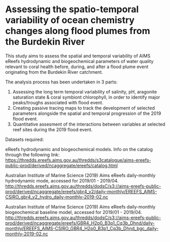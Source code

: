 # Assessing the spatio-temporal variability of ocean chemistry changes along flood plumes from the Burdekin River 

This study aims to assess the spatial and temporal variability of AIMS eReefs hydrodynamic and biogeochemical parameters of water quality relevant to coral health before, during, and after a flood plume event originating from the Burdekin River catchment.

The analysis process has been undertaken in 3 parts:
1. Assessing the long term temporal variability of salinity, pH, aragonite saturation state & coral symbiont chlorophyll, in order to identify major peaks/troughs associated with flood event.
2. Creating passive tracing maps to track the development of selected parameters alongside the spatial and temporal progression of the 2019 flood event.
3. Quantitative assesment of the interactions between variables at selected reef sites during the 2019 flood event.


Datasets required:

eReefs hydrodynamic and biogeochemical models. Info on the catalog through the following link:
https://thredds.ereefs.aims.gov.au/thredds/s3catalogue/aims-ereefs-public-prod/derived/ncaggregate/ereefs/catalog.html

Australian Institute of Marine Science (2019) Aims eReefs daily-monthly hydrodynamic mode, accessed for 2019/01 - 2019/04. 
http://thredds.ereefs.aims.gov.au/thredds/dodsC/s3://aims-ereefs-public-prod/derived/ncaggregate/ereefs/gbr4_v2/daily-monthly/EREEFS_AIMS-CSIRO_gbr4_v2_hydro_daily-monthly-2019-02.nc

Australian Institute of Marine Science (2019) Aims eReefs daily-monthly biogeochemical baseline model, accessed for 2019/01 - 2019/04. 
http://thredds.ereefs.aims.gov.au/thredds/dodsC/s3://aims-ereefs-public-prod/derived/ncaggregate/ereefs/GBR4_H2p0_B3p1_Cq3b_Dhnd/daily-monthly/EREEFS_AIMS-CSIRO_GBR4_H2p0_B3p1_Cq3b_Dhnd_bgc_daily-monthly-2019-02.nc
